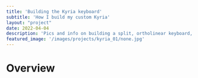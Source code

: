 ```yaml
---
title: 'Building the Kyria keyboard'
subtitle: 'How I build my custom Kyria'
layout: "project"
date: 2022-04-04
description: 'Pics and info on building a split, ortholinear keyboard, and the modifications I made.'
featured_image: '/images/projects/kyria_01/none.jpg'
---
```


# Overview
